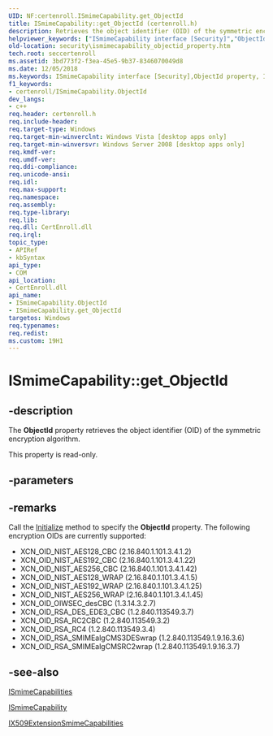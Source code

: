 ```yaml
---
UID: NF:certenroll.ISmimeCapability.get_ObjectId
title: ISmimeCapability::get_ObjectId (certenroll.h)
description: Retrieves the object identifier (OID) of the symmetric encryption algorithm.helpviewer_keywords: ["ISmimeCapability interface [Security]","ObjectId property","ISmimeCapability.ObjectId","ISmimeCapability.get_ObjectId","ISmimeCapability::ObjectId","ISmimeCapability::get_ObjectId","ObjectId property [Security]","ObjectId property [Security]","ISmimeCapability interface","certenroll/ISmimeCapability::ObjectId","certenroll/ISmimeCapability::get_ObjectId","get_ObjectId","security.ismimecapability_objectid_property"]
old-location: security\ismimecapability_objectid_property.htm
tech.root: seccertenroll
ms.assetid: 3bd773f2-f3ea-45e5-9b37-8346070049d8
ms.date: 12/05/2018
ms.keywords: ISmimeCapability interface [Security],ObjectId property, ISmimeCapability.ObjectId, ISmimeCapability.get_ObjectId, ISmimeCapability::ObjectId, ISmimeCapability::get_ObjectId, ObjectId property [Security], ObjectId property [Security],ISmimeCapability interface, certenroll/ISmimeCapability::ObjectId, certenroll/ISmimeCapability::get_ObjectId, get_ObjectId, security.ismimecapability_objectid_property
f1_keywords:
- certenroll/ISmimeCapability.ObjectId
dev_langs:
- c++
req.header: certenroll.h
req.include-header: 
req.target-type: Windows
req.target-min-winverclnt: Windows Vista [desktop apps only]
req.target-min-winversvr: Windows Server 2008 [desktop apps only]
req.kmdf-ver: 
req.umdf-ver: 
req.ddi-compliance: 
req.unicode-ansi: 
req.idl: 
req.max-support: 
req.namespace: 
req.assembly: 
req.type-library: 
req.lib: 
req.dll: CertEnroll.dll
req.irql: 
topic_type:
- APIRef
- kbSyntax
api_type:
- COM
api_location:
- CertEnroll.dll
api_name:
- ISmimeCapability.ObjectId
- ISmimeCapability.get_ObjectId
targetos: Windows
req.typenames: 
req.redist: 
ms.custom: 19H1
---
```


# ISmimeCapability::get_ObjectId


## -description


The <b>ObjectId</b> property retrieves the object identifier (OID) of the symmetric encryption algorithm.

This property is read-only.


## -parameters


## -remarks



Call the <a href="https://docs.microsoft.com/windows/desktop/api/certenroll/nf-certenroll-ismimecapability-initialize">Initialize</a> method to specify the <b>ObjectId</b> property. The following encryption OIDs are currently supported:

<ul>
<li>XCN_OID_NIST_AES128_CBC (2.16.840.1.101.3.4.1.2)</li>
<li>XCN_OID_NIST_AES192_CBC (2.16.840.1.101.3.4.1.22)</li>
<li>XCN_OID_NIST_AES256_CBC (2.16.840.1.101.3.4.1.42)</li>
<li>XCN_OID_NIST_AES128_WRAP (2.16.840.1.101.3.4.1.5)</li>
<li>XCN_OID_NIST_AES192_WRAP (2.16.840.1.101.3.4.1.25)</li>
<li>XCN_OID_NIST_AES256_WRAP (2.16.840.1.101.3.4.1.45)</li>
<li>XCN_OID_OIWSEC_desCBC (1.3.14.3.2.7)</li>
<li>XCN_OID_RSA_DES_EDE3_CBC (1.2.840.113549.3.7)</li>
<li>XCN_OID_RSA_RC2CBC (1.2.840.113549.3.2)</li>
<li>XCN_OID_RSA_RC4 (1.2.840.113549.3.4)</li>
<li>XCN_OID_RSA_SMIMEalgCMS3DESwrap (1.2.840.113549.1.9.16.3.6)</li>
<li>XCN_OID_RSA_SMIMEalgCMSRC2wrap (1.2.840.113549.1.9.16.3.7)</li>
</ul>



## -see-also




<a href="https://docs.microsoft.com/windows/desktop/api/certenroll/nn-certenroll-ismimecapabilities">ISmimeCapabilities</a>



<a href="https://docs.microsoft.com/windows/desktop/api/certenroll/nn-certenroll-ismimecapability">ISmimeCapability</a>



<a href="https://docs.microsoft.com/windows/desktop/api/certenroll/nn-certenroll-ix509extensionsmimecapabilities">IX509ExtensionSmimeCapabilities</a>
 

 

